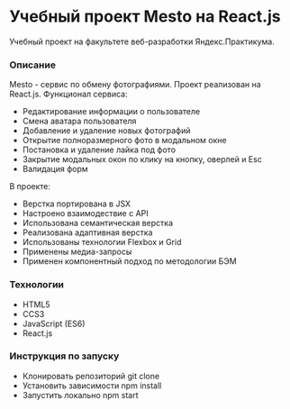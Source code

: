 # Учебный проект Mesto на React.js

Учебный проект на факультете веб-разработки Яндекс.Практикума.

### Описание

Mesto - сервис по обмену фотографиями. Проект реализован на React.js. Функционал сервиса:

- Редактирование информации о пользователе
- Смена аватара пользователя
- Добавление и удаление новых фотографий
- Открытие полноразмерного фото в модальном окне
- Постановка и удаление лайка под фото
- Закрытие модальных окон по клику на кнопку, оверлей и Esc
- Валидация форм

В проекте:

- Верстка портирована в JSX
- Настроено взаимодествие с API
- Использована семантическая верстка
- Реализована адаптивная верстка
- Использованы технологии Flexbox и Grid
- Применены медиа-запросы
- Применен компонентный подход по методологии БЭМ

### Технологии

- HTML5
- CCS3
- JavaScript (ES6)
- React.js

### Инструкция по запуску

- Клонировать репозиторий git clone
- Установить зависимости npm install
- Запустить локально npm start
